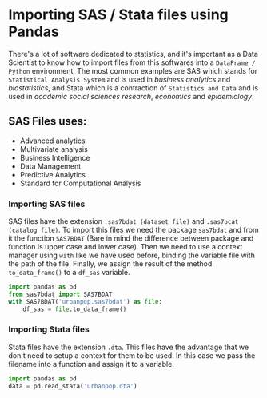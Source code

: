 # Importing SAS / Stata files using Pandas

There's a lot of software dedicated to statistics, and it's important as a Data Scientist to know how to import files from this softwares into a `DataFrame / Python` environment. The most common examples are SAS which stands for `Statistical Analysis System` and is used in *business analytics* and *biostatistics*, and Stata which is a contraction of `Statistics and Data` and is used in *academic social sciences research*, *economics* and *epidemiology*.

## SAS Files uses:
- Advanced analytics
- Multivariate analysis
- Business Intelligence
- Data Management
- Predictive Analytics
- Standard for Computational Analysis

### Importing SAS files
SAS files have the extension `.sas7bdat (dataset file)` and `.sas7bcat (catalog file)`. To import this files we need the package `sas7bdat` and from it the function `SAS7BDAT` (Bare in mind the difference between package and function is upper case and lower case). Then we need to use a context manager using `with` like we have used before, binding the variable file with the path of the file. Finally, we assign the result of the method `to_data_frame()` to a `df_sas` variable.

```python
import pandas as pd
from sas7bdat import SAS7BDAT
with SAS7BDAT('urbanpop.sas7bdat') as file:
	df_sas = file.to_data_frame()
```

### Importing Stata files
Stata files have the extension `.dta`. This files have the advantage that we don't need to setup a context for them to be used. In this case we pass the filename into a function and assign it to a variable.

```python
import pandas as pd
data = pd.read_stata('urbanpop.dta')
```
